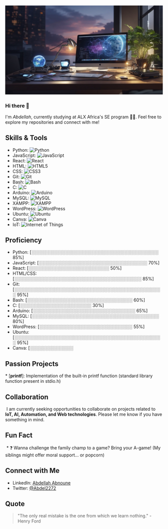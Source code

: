 ![Banner Image](banner.png)
### Hi there 👋

I'm *Abdellah*, currently studying at ALX Africa's SE program 👨‍💻.
Feel free to explore my repositories and connect with me!

## Skills & Tools

* Python: ![Python](https://raw.githubusercontent.com/devicons/devicons/master/python.svg)
* JavaScript: ![JavaScript](https://raw.githubusercontent.com/devicons/devicons/master/javascript.svg)
* React: ![React](https://raw.githubusercontent.com/devicons/devicons/master/react.svg)
* HTML: ![HTML5](https://raw.githubusercontent.com/devicons/devicons/master/html5.svg)
* CSS: ![CSS3](https://raw.githubusercontent.com/devicons/devicons/master/css3.svg)
* Git: ![Git](https://raw.githubusercontent.com/devicons/devicons/master/git.svg)
* Bash: ![Bash](https://www.vectorlogo.zone/logos/gnu_bash/gnu_bash-icon.svg)
* C: ![C](https://raw.githubusercontent.com/devicons/devicons/master/c.svg)
* Arduino: ![Arduino](https://www.vectorlogo.zone/logos/arduino/arduino-icon.svg)
* MySQL: ![MySQL](https://raw.githubusercontent.com/devicons/devicons/master/mysql.svg)
* XAMPP: ![XAMPP](https://seeklogo.com/images/X/xampp-logo-4D65464546.png)
* WordPress: ![WordPress](https://raw.githubusercontent.com/devicons/devicons/master/wordpress.svg)
* Ubuntu: ![Ubuntu](https://raw.githubusercontent.com/devicons/devicons/master/ubuntu.svg)
* Canva: ![Canva](https://www.vectorlogo.zone/logos/canva/canva-icon.svg)
* IoT: ![Internet of Things](https://www.vectorlogo.zone/logos/internet_of_things/internet_of_things-icon.svg)

## Proficiency

* Python: [░░░░░░░░░░░░░░░░░░░░░░░░░░░░░░░░░░░░░░░░░ 85%]
* JavaScript: [░░░░░░░░░░░░░░░░░░░░░░░░░░░░░░░░░░░ 70%]
* React: [░░░░░░░░░░░░░░░░░░░░░░░░░░ 50%]
* HTML/CSS: [░░░░░░░░░░░░░░░░░░░░░░░░░░░░░░░░░░░░░░░░░ 85%]
* Git: [░░░░░░░░░░░░░░░░░░░░░░░░░░░░░░░░░░░░░░░░░░░░░░░░ 95%]
* Bash: [░░░░░░░░░░░░░░░░░░░░░░░░░░░░░░░░░░ 60%]
* C: [░░░░░░░░░░░░░░░░░░░░░░░ 30%]
* Arduino: [░░░░░░░░░░░░░░░░░░░░░░░░░░░░░░░░░ 65%]
* MySQL: [░░░░░░░░░░░░░░░░░░░░░░░░░░░░░░░░░░░░░░░░░ 80%]
* WordPress: [░░░░░░░░░░░░░░░░░░░░░░░░░░░░░░ 55%]
* Ubuntu: [░░░░░░░░░░░░░░░░░░░░░░░░░░░░░░░░░░░░░░░░░░░░░░░░ 95%]
* Canva: [░░░░░░░░░░░░░░


## Passion Projects

* [**printf**]: Implementation of the built-in printf function (standard library function present in stdio.h)
 <!-- add more -->

## Collaboration

 I am currently seeking opportunities to collaborate on projects related to **IoT, AI, Automation, and Web technologies**. Please let me know if you have something in mind.

## Fun Fact

 * ❓ Wanna challenge the family champ to a game? Bring your A-game! (My siblings might offer moral support... or popcorn)

## Connect with Me

*  LinkedIn: [Abdellah Abnoune](www.linkedin.com/in/abdellah-abnoune-646299180)
*  Twitter: [@Abdel2272](https://twitter.com/Abdel2272)

## Quote

> "The only real mistake is the one from which we learn nothing." - Henry Ford
